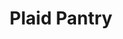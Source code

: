 ---
title: "Plaid Pantry"
url: /portland/plaid-pantry-northeast-sandy-boulevard-3/
shop: convenience
---